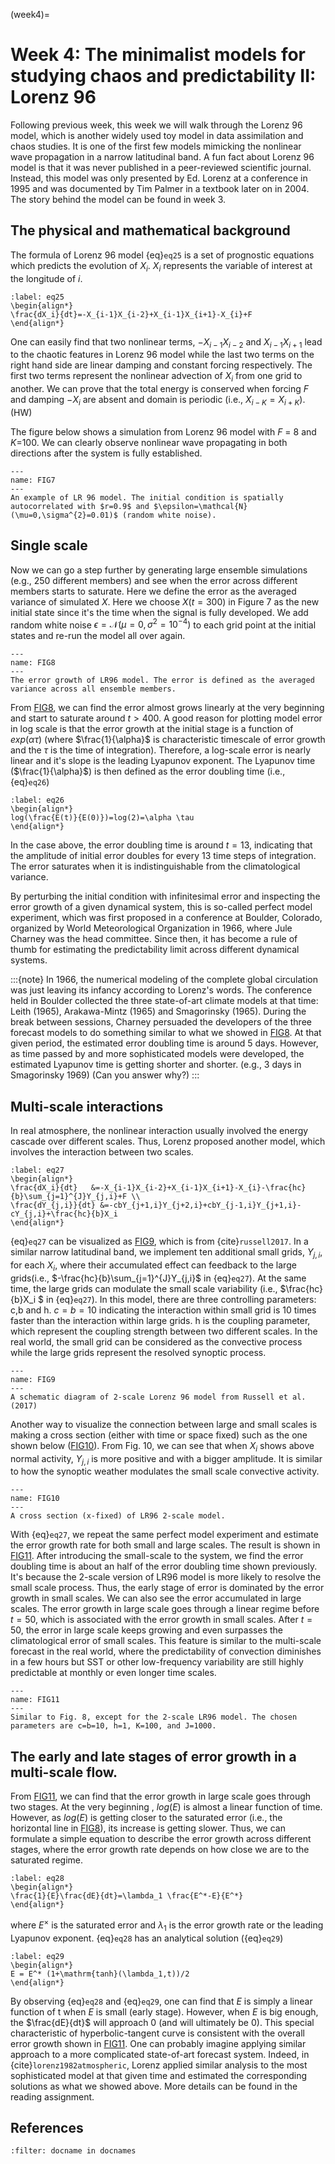(week4)=
# Week 4: The minimalist models for studying chaos and predictability II: Lorenz 96

Following previous week, this week we will walk through the Lorenz 96 model, which is another widely used toy model in data assimilation and chaos studies. It is one of the first few models mimicking the nonlinear wave propagation in a narrow latitudinal band. A fun fact about Lorenz 96 model is that it was never published in a peer-reviewed scientific journal. Instead, this model was only presented by Ed. Lorenz at a conference in 1995 and was documented by Tim Palmer in a textbook later on in 2004. The story behind the model can be found in week 3.   


## The physical and mathematical background

The formula of Lorenz 96 model {eq}`eq25` is a set of prognostic equations which predicts the evolution of $X_i$. $X_i$ represents the variable of interest at the longitude of $i$.   

```{math}
:label: eq25
\begin{align*}
\frac{dX_i}{dt}=-X_{i-1}X_{i-2}+X_{i-1}X_{i+1}-X_{i}+F
\end{align*}
```  

One can easily find that two nonlinear terms, $-X_{i-1}X_{i-2}$ and $X_{i-1}X_{i+1}$ lead to the chaotic features in Lorenz 96 model while the last two terms on the right hand side are linear damping and constant forcing respectively. The first two terms represent the nonlinear advection of $X_i$ from one grid to another. We can prove that the total energy is conserved when forcing $F$ and damping $-X_{i}$ are absent and domain is periodic (i.e., $X_{i-K}=X_{i+K}$). (HW) 

The figure below shows a simulation from Lorenz 96 model with $F$ = 8 and $K$=100. We can clearly observe nonlinear wave propagating in both directions after the system is fully established. 


```{figure} LR96.png
---
name: FIG7
---
An example of LR 96 model. The initial condition is spatially autocorrelated with $r=0.9$ and $\epsilon=\mathcal{N}(\mu=0,\sigma^{2}=0.01)$ (random white noise). 
```


## Single scale
Now we can go a step further by generating large ensemble simulations (e.g., 250 different members) and see when the error across different members starts to saturate. Here we define the error as the averaged variance of simulated $X$. Here we choose $X(t=300)$ in Figure 7 as the new initial state since it's the time when the signal is fully developed. We add random white noise $\epsilon=\mathcal{N}(\mu=0,\sigma^{2}=10^{-4})$ to each grid point at the initial states and re-run the model all over again.   

```{figure} LR96_error.png
---
name: FIG8
---
The error growth of LR96 model. The error is defined as the averaged variance across all ensemble members. 
```

From [FIG8](FIG8), we can find the error almost grows linearly at the very beginning and start to saturate around $t>400$. A good reason for plotting model error in log scale is that the error growth at the initial stage is a function of $exp(\alpha\tau)$ (where $\frac{1}{\alpha}$ is characteristic timescale of error growth and the $\tau$ is the time of integration). Therefore, a log-scale error is nearly linear and it's slope is the leading Lyapunov exponent. The Lyapunov time ($\frac{1}{\alpha}$) is then defined as the error doubling time (i.e., {eq}`eq26`)

```{math}
:label: eq26
\begin{align*}
log(\frac{E(t)}{E(0)})=log(2)=\alpha \tau
\end{align*}
```  

In the case above, the error doubling time is around $t=13$, indicating that the amplitude of initial error doubles for every 13 time steps of integration. The error saturates when it is indistinguishable from the climatological variance. 


By perturbing the initial condition with infinitesimal error and inspecting the error growth of a given dynamical system, this is so-called perfect model experiment, which was first proposed in a conference at Boulder, Colorado, organized by World Meteorological Organization in 1966, where Jule Charney was the head committee. Since then, it has become a rule of thumb for estimating the predictability limit across different dynamical systems. 

:::{note}
In 1966, the numerical modeling of the complete global circulation was just leaving its infancy according to Lorenz's words. The conference held in Boulder collected the three state-of-art climate models at that time: Leith (1965), Arakawa-Mintz (1965) and Smagorinsky (1965). During the break between sessions, Charney persuaded the developers of the three forecast models to do something similar to what we showed in [FIG8](FIG8). At that given period, the estimated error doubling time is around 5 days. However, as time passed by and more sophisticated models were developed, the estimated Lyapunov time is getting shorter and shorter. (e.g., 3 days in Smagorinsky 1969) (Can you answer why?)
:::


## Multi-scale interactions 

In real atmosphere, the nonlinear interaction usually involved the energy cascade over different scales. Thus, Lorenz proposed another model, which involves the interaction between two scales. 


```{math}
:label: eq27
\begin{align*}
\frac{dX_i}{dt}   &=-X_{i-1}X_{i-2}+X_{i-1}X_{i+1}-X_{i}-\frac{hc}{b}\sum_{j=1}^{J}Y_{j,i}+F \\
\frac{dY_{j,i}}{dt} &=-cbY_{j+1,i}Y_{j+2,i}+cbY_{j-1,i}Y_{j+1,i}-cY_{j,i}+\frac{hc}{b}X_i 
\end{align*}
```  

{eq}`eq27` can be visualized as [FIG9](FIG9), which is from {cite}`russell2017`. In a similar narrow latitudinal band, we implement ten additional small grids, $Y_{j,i}$, for each $X_{i}$, where their accumulated effect can feedback to the large grids(i.e., $-\frac{hc}{b}\sum_{j=1}^{J}Y_{j,i}$ in {eq}`eq27`). At the same time, the large grids can modulate the small scale variability (i.e., $\frac{hc}{b}X_i $ in {eq}`eq27`). In this model, there are three controlling parameters: c,b and h. $c=b=10$ indicating the interaction within small grid is 10 times faster than the interaction within large grids. h is the coupling parameter, which represent the coupling strength between two different scales. In the real world, the small grid can be considered as the convective process while the large grids represent the resolved synoptic process. 

```{figure} Lorenz_96_2_scale_schematic.png
---
name: FIG9
---
A schematic diagram of 2-scale Lorenz 96 model from Russell et al. (2017)
```

Another way to visualize the connection between large and small scales is making a cross section (either with time or space fixed) such as the one shown below ([FIG10](FIG10)). From Fig. 10, we can see that when $X_i$ shows above normal activity, $Y_{j,i}$ is more positive and with a bigger amplitude. It is similar to how the synoptic weather modulates the small scale convective activity.  

```{figure} LR96_2scale_cross_section.png
---
name: FIG10
---
A cross section (x-fixed) of LR96 2-scale model. 
```

With {eq}`eq27`, we repeat the same perfect model experiment and estimate the error growth rate for both small and large scales. The result is shown in [FIG11](FIG11). After introducing the small-scale to the system, we find the error doubling time is about an half of the error doubling time shown previously. It's because the 2-scale version of LR96 model is more likely to resolve the small scale process. Thus, the early stage of error is dominated by the error growth in small scales. We can also see the error accumulated in large scales. The error growth in large scale goes through a linear regime before $t=50$, which is associated with the error growth in small scales. After $t=50$, the error in large scale keeps growing and even surpasses the climatological error of small scales. This feature is similar to the multi-scale forecast in the real world, where the predictability of convection diminishes in a few hours but SST or other low-frequency variability are still highly predictable at monthly or even longer time scales. 

```{figure} LR96_2scale_error.png
---
name: FIG11
---
Similar to Fig. 8, except for the 2-scale LR96 model. The chosen parameters are c=b=10, h=1, K=100, and J=1000.
```

## The early and late stages of error growth in a multi-scale flow.
From [FIG11](FIG11), we can find that the error growth in large scale goes through two stages. At the very beginning , $log(E)$ is almost a linear function of time. However, as $log(E)$ is getting closer to the saturated error (i.e., the horizontal line in [FIG8](FIG8)), its increase is getting slower. Thus, we can formulate a simple equation to describe the error growth across different stages, where the error growth rate depends on how close we are to the saturated regime. 

```{math}
:label: eq28
\begin{align*}
\frac{1}{E}\frac{dE}{dt}=\lambda_1 \frac{E^*-E}{E^*} 
\end{align*}
```  

where $E^{\times}$ is the saturated error and $\lambda_1$ is the error growth rate or the leading Lyapunov exponent. {eq}`eq28` has an analytical solution ({eq}`eq29`)

```{math}
:label: eq29
\begin{align*}
E = E^* (1+\mathrm{tanh}(\lambda_1,t))/2
\end{align*}
```  
By observing {eq}`eq28` and {eq}`eq29`, one can find that $E$ is simply a linear function of t when $E$ is small (early stage). However, when $E$ is big enough, the $\frac{dE}{dt}$ will approach 0 (and will ultimately be 0). This special characteristic of hyperbolic-tangent curve is consistent with the overall error growth shown in [FIG11](FIG11). One can probably imagine applying similar approach to a more complicated state-of-art forecast system. Indeed, in {cite}`lorenz1982atmospheric`, Lorenz applied similar analysis to the most sophisticated model at that given time and estimated the corresponding solutions as what we showed above. More details can be found in the reading assignment. 

## References
```{bibliography} ../references.bib
:filter: docname in docnames
```

